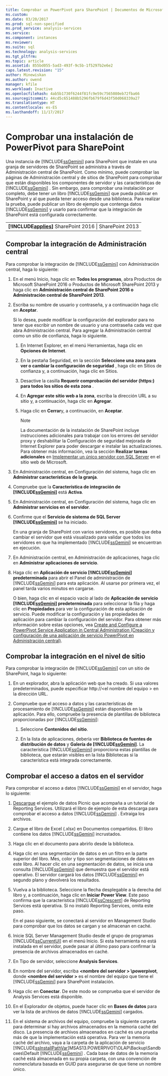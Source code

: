 ```yaml
---
title: Comprobar un PowerPivot para SharePoint | Documentos de Microsoft
ms.custom: 
ms.date: 03/20/2017
ms.prod: sql-non-specified
ms.prod_service: analysis-services
ms.service: 
ms.component: instances
ms.reviewer: 
ms.suite: sql
ms.technology: analysis-services
ms.tgt_pltfrm: 
ms.topic: article
ms.assetid: 855bd055-5ad3-493f-9c5b-1f5297b2e6e2
caps.latest.revision: "15"
author: Minewiskan
ms.author: owend
manager: kfile
ms.workload: Inactive
ms.openlocfilehash: 4ab5b1730f6244f81fc9e59c7565080eb72fba66
ms.sourcegitcommit: 44cd5c651488b5296fb679f6d43f50d068339a27
ms.translationtype: HT
ms.contentlocale: es-ES
ms.lasthandoff: 11/17/2017
---
```

# <a name="verify-a-power-pivot-for-sharepoint-installation"></a>Comprobar una instalación de PowerPivot para SharePoint
  Una instancia de [!INCLUDE[ssGemini](../../../includes/ssgemini-md.md)] para SharePoint que instale en una granja de servidores de SharePoint se administra a través de Administración central de SharePoint. Como mínimo, puede comprobar las páginas de Administración central y de sitios de SharePoint para comprobar que están disponibles los componentes de servidor y las características de [!INCLUDE[ssGemini](../../../includes/ssgemini-md.md)] . Sin embargo, para comprobar una instalación por completo, debe tener un libro [!INCLUDE[ssGemini](../../../includes/ssgemini-md.md)] que pueda publicar en SharePoint y al que pueda tener acceso desde una biblioteca. Para realizar la prueba, puede publicar un libro de ejemplo que contenga datos [!INCLUDE[ssGemini](../../../includes/ssgemini-md.md)] y usarlo para confirmar que la integración de SharePoint está configurada correctamente.  
  
||  
|-|  
|**[!INCLUDE[applies](../../../includes/applies-md.md)]** SharePoint 2016 &#124; SharePoint 2013|  
  
##  <a name="verifyinstall"></a> Comprobar la integración de Administración central  
 Para comprobar la integración de [!INCLUDE[ssGemini](../../../includes/ssgemini-md.md)] con Administración central, haga lo siguiente:  
  
1.  En el menú Inicio, haga clic en **Todos los programas**, abra Productos de Microsoft SharePoint 2016 o Productos de Microsoft SharePoint 2013 y haga clic en **Administración central de SharePoint 2016 o Administración central de SharePoint 2013**.  
  
2.  Escriba su nombre de usuario y contraseña, y a continuación haga clic en **Aceptar**.  
  
     Si lo desea, puede modificar la configuración del explorador para no tener que escribir un nombre de usuario y una contraseña cada vez que abra Administración central. Para agregar la Administración central como un sitio de confianza, haga lo siguiente.  
  
    1.  En Internet Explorer, en el menú Herramientas, haga clic en **Opciones de Internet**.  
  
    2.  En la pestaña Seguridad, en la sección **Seleccione una zona para ver o cambiar la configuración de seguridad** , haga clic en Sitios de confianza y, a continuación, haga clic en Sitios.  
  
    3.  Desactive la casilla **Requerir comprobación del servidor (https:) para todos los sitios de esta zona** .  
  
    4.  En **Agregar este sitio web a la zona**, escriba la dirección URL a su sitio y, a continuación, haga clic en **Agregar**.  
  
    5.  Haga clic en **Cerrar**y, a continuación, en **Aceptar**.  
  
        > [!NOTE]  
        >  La documentación de la instalación de SharePoint incluye instrucciones adicionales para trabajar con los errores del servidor proxy y deshabilitar la Configuración de seguridad mejorada de Internet Explorer para poder descargar e instalar las actualizaciones. Para obtener más información, vea la sección **Realizar tareas adicionales** en [Implementar un único servidor con SQL Server](http://go.microsoft.com/fwlink/?LinkId=177754) en el sitio web de Microsoft.  
  
3.  En Administración central, en Configuración del sistema, haga clic en **Administrar características de la granja**.  
  
4.  Compruebe que la **Característica de integración de [!INCLUDE[ssGemini](../../../includes/ssgemini-md.md)]** está **Activa**.  
  
5.  En Administración central, en Configuración del sistema, haga clic en **Administrar servicios en el servidor**.  
  
6.  Confirme que el **Servicio de sistema de SQL Server [!INCLUDE[ssGemini](../../../includes/ssgemini-md.md)]** se ha iniciado.  
  
     En una granja de SharePoint con varios servidores, es posible que deba cambiar el servidor que está visualizado para validar que todos los servidores en que ha implementado [!INCLUDE[ssGemini](../../../includes/ssgemini-md.md)] se encuentran en ejecución.  
  
7.  En Administración central, en Administración de aplicaciones, haga clic en **Administrar aplicaciones de servicio**.  
  
8.  Haga clic en **Aplicación de servicio [!INCLUDE[ssGemini](../../../includes/ssgemini-md.md)] predeterminada** para abrir el Panel de administración de [!INCLUDE[ssGemini](../../../includes/ssgemini-md.md)] para esta aplicación. Al usarse por primera vez, el panel tarda varios minutos en cargarse.  
  
     O bien, haga clic en el espacio vacío al lado de **Aplicación de servicio [!INCLUDE[ssGemini](../../../includes/ssgemini-md.md)] predeterminada** para seleccionar la fila y haga clic en **Propiedades** para ver la configuración de esta aplicación de servicio. Puede modificar la configuración y las propiedades de aplicación para cambiar la configuración del servidor. Para obtener más información sobre estas opciones, vea [Create and Configure a PowerPivot Service Application in Central Administration (Creación y configuración de una aplicación de servicio PowerPivot en Administración central)](../../../analysis-services/power-pivot-sharepoint/create-and-configure-power-pivot-service-application-in-ca.md).  
  
## <a name="verify-integration-at-the-site-level"></a>Comprobar la integración en el nivel de sitio  
 Para comprobar la integración de [!INCLUDE[ssGemini](../../../includes/ssgemini-md.md)] con un sitio de SharePoint, haga lo siguiente:  
  
1.  En un explorador, abra la aplicación web que ha creado. Si usa valores predeterminados, puede especificar http://\<el nombre del equipo > en la dirección URL.  
  
2.  Compruebe que el acceso a datos y las características de procesamiento de [!INCLUDE[ssGemini](../../../includes/ssgemini-md.md)] están disponibles en la aplicación. Para ello, compruebe la presencia de plantillas de biblioteca proporcionadas por [!INCLUDE[ssGemini](../../../includes/ssgemini-md.md)]:  
  
    1.  Seleccione **Contenidos del sitio**.  
  
    2.  En la lista de aplicaciones, debería ver **Biblioteca de fuentes de distribución de datos** y **Galería de [!INCLUDE[ssGemini](../../../includes/ssgemini-md.md)]**. La característica [!INCLUDE[ssGemini](../../../includes/ssgemini-md.md)] proporciona estas plantillas de biblioteca, que estarán visibles en la lista Bibliotecas si la característica está integrada correctamente.  
  
## <a name="verify-data-access-on-the-server"></a>Comprobar el acceso a datos en el servidor  
 Para comprobar el acceso a datos [!INCLUDE[ssGemini](../../../includes/ssgemini-md.md)] en el servidor, haga lo siguiente:  
  
1.  [Descargue](http://go.microsoft.com/fwlink/?LinkID=219108) el ejemplo de datos Picnic que acompaña a un tutorial de Reporting Services. Utilizará el libro de ejemplo de esta descarga para comprobar el acceso a datos [!INCLUDE[ssGemini](../../../includes/ssgemini-md.md)] . Extraiga los archivos.  
  
2.  Cargue el libro de Excel (.xlsx) en Documentos compartidos. El libro contiene los datos [!INCLUDE[ssGemini](../../../includes/ssgemini-md.md)] incrustados.  
  
3.  Haga clic en el documento para abrirlo desde la biblioteca.  
  
4.  Haga clic en una segmentación de datos o en un filtro en la parte superior del libro. Mes, color y tipo son segmentaciones de datos en este libro. Al hacer clic en una segmentación de datos, se inicia una consulta [!INCLUDE[ssGemini](../../../includes/ssgemini-md.md)] que demuestra que el servidor está operativo. El servidor cargará los datos [!INCLUDE[ssGemini](../../../includes/ssgemini-md.md)] en segundo plano y devolverá los resultados.  
  
5.  Vuelva a la biblioteca. Seleccione la flecha desplegable a la derecha del libro y, a continuación, haga clic en **Iniciar Power View**. Este paso confirma que la característica [!INCLUDE[ssCrescent](../../../includes/sscrescent-md.md)] de Reporting Services está operativa. Si no instaló Reporting Services, omita este paso.  
  
     En el paso siguiente, se conectará al servidor en Management Studio para comprobar que los datos se cargan y se almacenan en caché.  
  
6.  Inicie SQL Server Management Studio desde el grupo de programas [!INCLUDE[ssCurrentUI](../../../includes/sscurrentui-md.md)] en el menú Inicio. Si esta herramienta no está instalada en el servidor, puede pasar al último paso para confirmar la presencia de archivos almacenados en caché.  
  
7.  En Tipo de servidor, seleccione **Analysis Services**.  
  
8.  En nombre del servidor, escriba  **\<nombre del servidor > \powerpivot**, donde  **\<nombre del servidor >** es el nombre del equipo que tiene el [!INCLUDE[ssGemini](../../../includes/ssgemini-md.md)] para SharePoint instalación.  
  
9. Haga clic en **Conectar**. De este modo se comprueba que el servidor de Analysis Services está disponible.  
  
10. En el Explorador de objetos, puede hacer clic en **Bases de datos** para ver la lista de archivos de datos [!INCLUDE[ssGemini](../../../includes/ssgemini-md.md)] cargados.  
  
11. En el sistema de archivos del equipo, compruebe la siguiente carpeta para determinar si hay archivos almacenados en la memoria caché del disco. La presencia de archivos almacenados en caché es una prueba más de que la implementación está operativa. Para ver la memoria caché del archivo, vaya a la carpeta de la aplicación de servicio [!INCLUDE[ssInstallPathVar](../../../includes/ssinstallpathvar-md.md)]MSAS13.POWERPIVOT\OLAP\Backup\Sandboxes\Default [!INCLUDE[ssGemini](../../../includes/ssgemini-md.md)] . Cada base de datos de la memoria caché está almacenada en su propia carpeta, con una convención de nomenclatura basada en GUID para asegurarse de que tiene un nombre único.  
  
  
